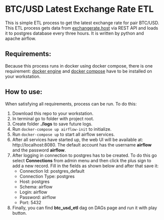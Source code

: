 # BTC/USD Latest Exchange Rate ETL
This is simple ETL process to get the latest exchange rate for pair
BTC/USD. This ETL process gets data from [exchangerate.host](https://exchangerate.host/#/)
via REST API and loads it to postgres database every three hours. It is 
written by python and apache airflow.

## Requirements:
Because this process runs in docker using docker compose, there is one 
requirement: [docker engine](https://docs.docker.com/engine/install/) 
and [docker compose](https://docs.docker.com/compose/)  have to be installed 
on your workstation.

## How to use:
When satisfying all requirements, process can be run. To do this:
1. Download this repo to your workstation.
2. In terminal go to folder with project root.
3. Create folder **./logs** to save future logs. 
4. Run `docker-compose up airflow-init` to initialize.
5. Run `docker-compose up` to start all airflow services.
6. After all services have started up, the web UI will be available 
at: http://localhost:8080. The default account has the username **airflow** 
and the password **airflow**.
7. After logging in connection to postgres has to be created. To do this go
select **Connections** from admin menu and then click the plus sign to add a new record.
Fill in the fields as shown below and after that save it:
    - Connection Id: postgres_default
    - Connection Type: postgres
    - Host: postgres
    - Schema: airflow
    - Login: airflow
    - Password: airflow
    - Port: 5432
8. Finally, you can find **btc_usd_etl** dag on DAGs page and run it with play button.
